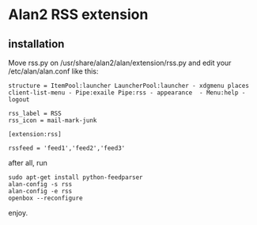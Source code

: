 Alan2 RSS extension
===================
installation
------------
Move rss.py on /usr/share/alan2/alan/extension/rss.py
and edit your /etc/alan/alan.conf like this:

    structure = ItemPool:launcher LauncherPool:launcher - xdgmenu places client-list-menu - Pipe:exaile Pipe:rss - appearance  - Menu:help - logout

    rss_label = RSS
    rss_icon = mail-mark-junk

    [extension:rss]

    rssfeed = 'feed1','feed2','feed3'

after all, run 

	sudo apt-get install python-feedparser
	alan-config -s rss
	alan-config -e rss
	openbox --reconfigure

enjoy.
